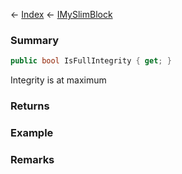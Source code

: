 ← [Index](Api-Index) ← [IMySlimBlock](VRage.Game.ModAPI.Ingame.IMySlimBlock)

### Summary

```csharp
public bool IsFullIntegrity { get; }
```

Integrity is at maximum

### Returns

### Example

### Remarks

